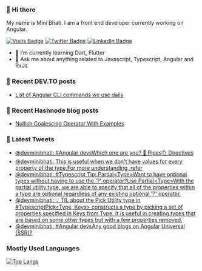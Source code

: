 ### 👋 Hi there

My name is Mini Bhati. I am a front end developer currently working on Angular.

[![Visits Badge](https://badges.pufler.dev/visits/minibhati93/minibhati93)](https:github.com/minibhati93)
[![Twitter Badge](https://img.shields.io/twitter/follow/devminibhati?style=social)](https://twitter.com/devminibhati)
[![LinkedIn Badge](https://img.shields.io/badge/LinkedIn-Profile-informational?style=flat&logo=linkedin&logoColor=white&color=0D76A8)](https://www.linkedin.com/in/minibhati93/)

<!-- Here are some ideas to get you started: -->

<!-- - 🔭 I’m currently working on  -->

- 🌱 I’m currently learning Dart, Flutter
- 💬 Ask me about anything related to Javascript, Typescript, Angular and RxJs
<!-- - 📫 How to reach me: ...
- 😄 Pronouns: ...
- ⚡ Fun fact: ... -->

### 📖 Recent DEV.TO posts

<!-- DEVTO:START -->
- [List of Angular CLI commands we use daily](https://dev.to/devminibhati/list-of-angular-cli-commands-we-use-daily-1jab)
<!-- DEVTO:END -->

### 📖 Recent Hashnode blog posts

<!-- HASHNODE:START -->
- [Nullish Coalescing Operator With Examples](https://minibhati.hashnode.dev/nullish-coalescing-operator-with-examples)
<!-- HASHNODE:END -->

### 📱 Latest Tweets

<!-- TWITTER:START -->
- [@devminibhati: #Angular devsWhich one are you? 💪 Pipes👌 Directives](https://twitter.com/devminibhati/status/1516126062962700293)
- [@devminibhati: This is useful when we don&#39;t have values for every property of the type.For more understanding, refer](https://twitter.com/devminibhati/status/1516025880573001735)
- [@devminibhati: #Typescript Tip: Partial&lt;Type&gt;Want to have optional types without having to use the &#39;?&#39; operator?Use Partial&lt;Type&gt;With the partial utility type, we are able to specify that all of the properties within a type are optional regardless of any existing optional &#39;?&#39; operator.](https://twitter.com/devminibhati/status/1516025876181565440)
- [@devminibhati: 💡 TIL about the Pick Utility type in #TypescriptPick&lt;Type, Keys&gt; constructs a type by picking a set of properties specified in Keys from Type. It is useful in creating types that are based on some other types but with a few properties removed.](https://twitter.com/devminibhati/status/1511747620938874880)
- [@devminibhati: #Angular devsAny good blogs on Angular Universal &lpar;SSR&rpar;?](https://twitter.com/devminibhati/status/1511040909390999556)
<!-- TWITTER:END -->

### Mostly Used Languages

[![Top Langs](https://github-readme-stats.vercel.app/api/top-langs/?username=minibhati93&layout=compact)](https://github.com/minibhati93)
